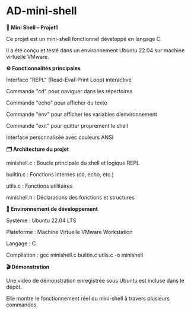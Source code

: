 # AD-mini-shell

**🐚 Mini Shell – Projet1**

 
Ce projet est un mini-shell fonctionnel développé en langage C.


Il a été conçu et testé dans un environnement Ubuntu 22.04 sur machine virtuelle VMware.



**⚙️ Fonctionnalités principales**

 
Interface "REPL" (Read-Eval-Print Loop) interactive


Commande "cd" pour naviguer dans les répertoires


Commande "echo" pour afficher du texte


Commande "env" pour afficher les variables d’environnement


Commande "exit" pour quitter proprement le shell


Interface personnalisée avec couleurs ANSI



**🗂️ Architecture du projet**


minishell.c	  : Boucle principale du shell et logique REPL


builtin.c	    : Fonctions internes (cd, echo, etc.)


utils.c	      : Fonctions utilitaires


minishell.h	  : Déclarations des fonctions et structures


 
**🐧 Environnement de développement**


Système     : Ubuntu 22.04 LTS


Plateforme  : Machine Virtuelle VMware Workstation


Langage     : C


Compilation : gcc minishell.c builtin.c utils.c -o minishell



**🎬 Démonstration**


Une vidéo de démonstration enregistrée sous Ubuntu est incluse dans le dépôt.


Elle montre le fonctionnement réel du mini-shell à travers plusieurs commandes.
